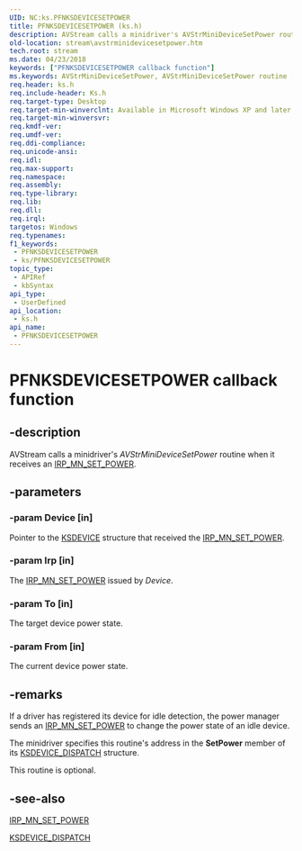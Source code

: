 ```yaml
---
UID: NC:ks.PFNKSDEVICESETPOWER
title: PFNKSDEVICESETPOWER (ks.h)
description: AVStream calls a minidriver's AVStrMiniDeviceSetPower routine when it receives an IRP_MN_SET_POWER.
old-location: stream\avstrminidevicesetpower.htm
tech.root: stream
ms.date: 04/23/2018
keywords: ["PFNKSDEVICESETPOWER callback function"]
ms.keywords: AVStrMiniDeviceSetPower, AVStrMiniDeviceSetPower routine [Streaming Media Devices], PFNKSDEVICESETPOWER, avstclbk_8b833d83-a199-44a9-97b8-c4afc624d6d5.xml, ks/AVStrMiniDeviceSetPower, stream.avstrminidevicesetpower
req.header: ks.h
req.include-header: Ks.h
req.target-type: Desktop
req.target-min-winverclnt: Available in Microsoft Windows XP and later operating systems and DirectX 8.0 and later DirectX versions.
req.target-min-winversvr: 
req.kmdf-ver: 
req.umdf-ver: 
req.ddi-compliance: 
req.unicode-ansi: 
req.idl: 
req.max-support: 
req.namespace: 
req.assembly: 
req.type-library: 
req.lib: 
req.dll: 
req.irql: 
targetos: Windows
req.typenames: 
f1_keywords:
 - PFNKSDEVICESETPOWER
 - ks/PFNKSDEVICESETPOWER
topic_type:
 - APIRef
 - kbSyntax
api_type:
 - UserDefined
api_location:
 - ks.h
api_name:
 - PFNKSDEVICESETPOWER
---
```


# PFNKSDEVICESETPOWER callback function


## -description

AVStream calls a minidriver's <i>AVStrMiniDeviceSetPower</i> routine when it receives an <a href="/windows-hardware/drivers/kernel/irp-mn-set-power">IRP_MN_SET_POWER</a>.

## -parameters

### -param Device [in]


Pointer to the <a href="/windows-hardware/drivers/ddi/ks/ns-ks-_ksdevice">KSDEVICE</a> structure that received the <a href="/windows-hardware/drivers/kernel/irp-mn-set-power">IRP_MN_SET_POWER</a>.

### -param Irp [in]


The <a href="/windows-hardware/drivers/kernel/irp-mn-set-power">IRP_MN_SET_POWER</a> issued by <i>Device</i>.

### -param To [in]


The target device power state.

### -param From [in]


The current device power state.

## -remarks

If a driver has registered its device for idle detection, the power manager sends an <a href="/windows-hardware/drivers/kernel/irp-mn-set-power">IRP_MN_SET_POWER</a> to change the power state of an idle device.

The minidriver specifies this routine's address in the <b>SetPower</b> member of its <a href="/windows-hardware/drivers/ddi/ks/ns-ks-_ksdevice_dispatch">KSDEVICE_DISPATCH</a> structure.

This routine is optional.

## -see-also

<a href="/windows-hardware/drivers/kernel/irp-mn-set-power">IRP_MN_SET_POWER</a>



<a href="/windows-hardware/drivers/ddi/ks/ns-ks-_ksdevice_dispatch">KSDEVICE_DISPATCH</a>

